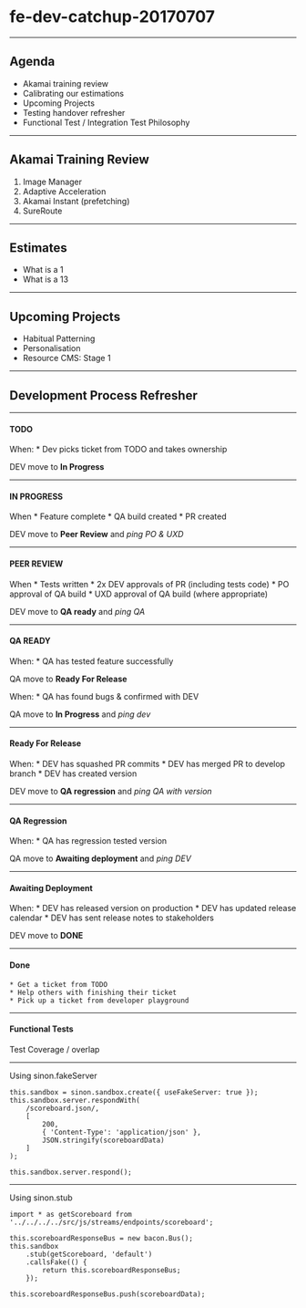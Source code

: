 # fe-dev-catchup-20170707

---

## Agenda

* Akamai training review
* Calibrating our estimations
* Upcoming Projects
* Testing handover refresher
* Functional Test / Integration Test Philosophy

---

## Akamai Training Review

1. Image Manager
2. Adaptive Acceleration
3. Akamai Instant (prefetching)
4. SureRoute

---

## Estimates

* What is a 1
* What is a 13

---

## Upcoming Projects

* Habitual Patterning
* Personalisation
* Resource CMS: Stage 1

---

## Development Process Refresher

---

#### TODO
When:
    * Dev picks ticket from TODO and takes ownership

DEV move to **In Progress**

---

#### IN PROGRESS
When
    * Feature complete
    * QA build created
    * PR created

DEV move to **Peer Review** and _ping PO & UXD_

---

#### PEER REVIEW
When
    * Tests written
    * 2x DEV approvals of PR (including tests code)
    * PO approval of QA build
    * UXD approval of QA build (where appropriate)

DEV move to **QA ready** and _ping QA_

---

#### QA READY
When:
    * QA has tested feature successfully

QA move to **Ready For Release**

When:
    * QA has found bugs & confirmed with DEV

QA move to **In Progress** and _ping dev_

---

#### Ready For Release
When:
    * DEV has squashed PR commits
    * DEV has merged PR to develop branch
    * DEV has created version

DEV move to **QA regression** and _ping QA with version_

---

#### QA Regression
When:
    * QA has regression tested version

QA move to **Awaiting deployment** and _ping DEV_

---

#### Awaiting Deployment
When:
    * DEV has released version on production
    * DEV has updated release calendar
    * DEV has sent release notes to stakeholders

DEV move to **DONE**

---

#### Done
    * Get a ticket from TODO
    * Help others with finishing their ticket
    * Pick up a ticket from developer playground

---

#### Functional Tests

Test Coverage / overlap

---

Using sinon.fakeServer

```
this.sandbox = sinon.sandbox.create({ useFakeServer: true });
this.sandbox.server.respondWith(
    /scoreboard.json/,
    [
        200,
        { 'Content-Type': 'application/json' },
        JSON.stringify(scoreboardData)
    ]
);

this.sandbox.server.respond();
```

---

Using sinon.stub

```
import * as getScoreboard from '../../../../src/js/streams/endpoints/scoreboard';

this.scoreboardResponseBus = new bacon.Bus();
this.sandbox
    .stub(getScoreboard, 'default')
    .callsFake(() {
        return this.scoreboardResponseBus;
    });

this.scoreboardResponseBus.push(scoreboardData);
```
